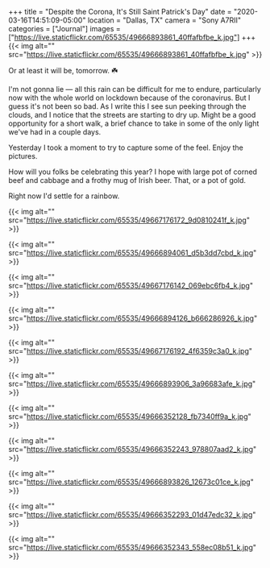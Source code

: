 +++
title = "Despite the Corona, It's Still Saint Patrick's Day"
date = "2020-03-16T14:51:09-05:00"
location = "Dallas, TX"
camera = "Sony A7RII"
categories = ["Journal"]
images = ["https://live.staticflickr.com/65535/49666893861_40ffafbfbe_k.jpg"]
+++
{{< img alt="" src="https://live.staticflickr.com/65535/49666893861_40ffafbfbe_k.jpg" >}}
<!--more-->
Or at least it will be, tomorrow. ☘️

I'm not gonna lie — all this rain can be difficult for me to endure, particularly now with the whole world on lockdown because of the coronavirus. But I guess it's not been so bad. As I write this I see sun peeking through the clouds, and I notice that the streets are starting to dry up. Might be a good opportunity for a short walk, a brief chance to take in some of the only light we've had in a couple days. 

Yesterday I took a moment to try to capture some of the feel. Enjoy the pictures.

How will you folks be celebrating this year? I hope with large pot of corned beef and cabbage and a frothy mug of Irish beer. That, or a pot of gold. 

Right now I'd settle for a rainbow.

{{< img alt="" src="https://live.staticflickr.com/65535/49667176172_9d0810241f_k.jpg" >}}

{{< img alt="" src="https://live.staticflickr.com/65535/49666894061_d5b3dd7cbd_k.jpg" >}}

{{< img alt="" src="https://live.staticflickr.com/65535/49667176142_069ebc6fb4_k.jpg" >}}

{{< img alt="" src="https://live.staticflickr.com/65535/49666894126_b666286926_k.jpg" >}}

{{< img alt="" src="https://live.staticflickr.com/65535/49667176192_4f6359c3a0_k.jpg" >}}

{{< img alt="" src="https://live.staticflickr.com/65535/49666893906_3a96683afe_k.jpg" >}}

{{< img alt="" src="https://live.staticflickr.com/65535/49666352128_fb7340ff9a_k.jpg" >}}

{{< img alt="" src="https://live.staticflickr.com/65535/49666352243_978807aad2_k.jpg" >}}

{{< img alt="" src="https://live.staticflickr.com/65535/49666893826_12673c01ce_k.jpg" >}}

{{< img alt="" src="https://live.staticflickr.com/65535/49666352293_01d47edc32_k.jpg" >}}

{{< img alt="" src="https://live.staticflickr.com/65535/49666352343_558ec08b51_k.jpg" >}}
